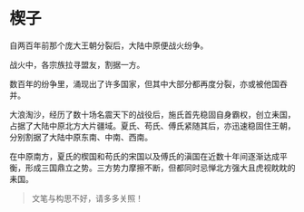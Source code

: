 # 楔子

自两百年前那个庞大王朝分裂后，大陆中原便战火纷争。

战火中，各宗族拉寻盟友，割据一方。

数百年的纷争里，涌现出了许多国家，但其中大部分都再度分裂，亦或被他国吞并。

大浪淘沙，经历了数十场名震天下的战役后，施氏首先稳固自身霸权，创立耒国，占据了大陆中原北方大片疆域。夏氏、苟氏、傅氏紧随其后，亦迅速稳固住王朝，分别割据了大陆中原东南、中南、西南。

在中原南方，夏氏的楔国和苟氏的宋国以及傅氏的滇国在近数十年间逐渐达成平衡，形成三国鼎立之势。三方势力摩擦不断，但都同时忌惮北方强大且虎视眈眈的耒国。

>  文笔与构思不好，请多多关照！

<!--后续情节由你决定喔-->